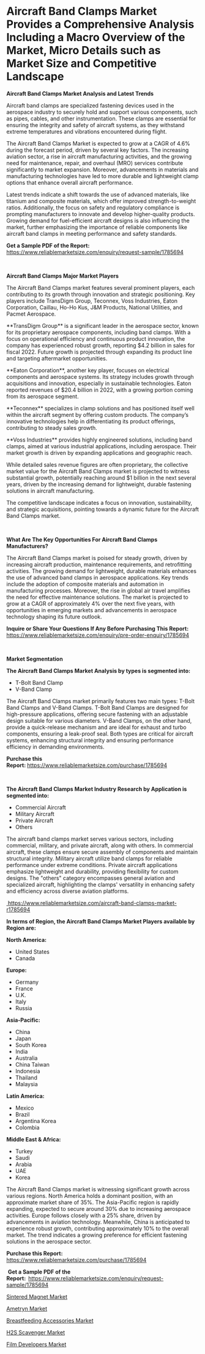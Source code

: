 <p><h1>Aircraft Band Clamps Market Provides a Comprehensive Analysis Including a Macro Overview of the Market, Micro Details such as Market Size and Competitive Landscape</h1></p><p><strong>Aircraft Band Clamps Market Analysis and Latest Trends</strong></p>
<p><p>Aircraft band clamps are specialized fastening devices used in the aerospace industry to securely hold and support various components, such as pipes, cables, and other instrumentation. These clamps are essential for ensuring the integrity and safety of aircraft systems, as they withstand extreme temperatures and vibrations encountered during flight.</p><p>The Aircraft Band Clamps Market is expected to grow at a CAGR of 4.6% during the forecast period, driven by several key factors. The increasing aviation sector, a rise in aircraft manufacturing activities, and the growing need for maintenance, repair, and overhaul (MRO) services contribute significantly to market expansion. Moreover, advancements in materials and manufacturing technologies have led to more durable and lightweight clamp options that enhance overall aircraft performance.</p><p>Latest trends indicate a shift towards the use of advanced materials, like titanium and composite materials, which offer improved strength-to-weight ratios. Additionally, the focus on safety and regulatory compliance is prompting manufacturers to innovate and develop higher-quality products. Growing demand for fuel-efficient aircraft designs is also influencing the market, further emphasizing the importance of reliable components like aircraft band clamps in meeting performance and safety standards.</p></p>
<p><strong>Get a Sample PDF of the Report:&nbsp;</strong> <a href="https://www.reliablemarketsize.com/enquiry/request-sample/1785694?utm_campaign=1171&utm_medium=2&utm_source=Github&utm_content=ia&utm_term=09102024&utm_id=aircraft-band-clamps">https://www.reliablemarketsize.com/enquiry/request-sample/1785694</a></p>
<p>&nbsp;</p>
<p><strong>Aircraft Band Clamps Major Market Players</strong></p>
<p><p>The Aircraft Band Clamps market features several prominent players, each contributing to its growth through innovation and strategic positioning. Key players include TransDigm Group, Teconnex, Voss Industries, Eaton Corporation, Caillau, Ho-Ho Kus, J&M Products, National Utilities, and Pacmet Aerospace.</p><p>**TransDigm Group** is a significant leader in the aerospace sector, known for its proprietary aerospace components, including band clamps. With a focus on operational efficiency and continuous product innovation, the company has experienced robust growth, reporting $4.2 billion in sales for fiscal 2022. Future growth is projected through expanding its product line and targeting aftermarket opportunities.</p><p>**Eaton Corporation**, another key player, focuses on electrical components and aerospace systems. Its strategy includes growth through acquisitions and innovation, especially in sustainable technologies. Eaton reported revenues of $20.4 billion in 2022, with a growing portion coming from its aerospace segment.</p><p>**Teconnex** specializes in clamp solutions and has positioned itself well within the aircraft segment by offering custom products. The company’s innovative technologies help in differentiating its product offerings, contributing to steady sales growth.</p><p>**Voss Industries** provides highly engineered solutions, including band clamps, aimed at various industrial applications, including aerospace. Their market growth is driven by expanding applications and geographic reach.</p><p>While detailed sales revenue figures are often proprietary, the collective market value for the Aircraft Band Clamps market is projected to witness substantial growth, potentially reaching around $1 billion in the next several years, driven by the increasing demand for lightweight, durable fastening solutions in aircraft manufacturing. </p><p>The competitive landscape indicates a focus on innovation, sustainability, and strategic acquisitions, pointing towards a dynamic future for the Aircraft Band Clamps market.</p></p>
<p>&nbsp;</p>
<p><strong>What Are The Key Opportunities For Aircraft Band Clamps Manufacturers?</strong></p>
<p><p>The Aircraft Band Clamps market is poised for steady growth, driven by increasing aircraft production, maintenance requirements, and retrofitting activities. The growing demand for lightweight, durable materials enhances the use of advanced band clamps in aerospace applications. Key trends include the adoption of composite materials and automation in manufacturing processes. Moreover, the rise in global air travel amplifies the need for effective maintenance solutions. The market is projected to grow at a CAGR of approximately 4% over the next five years, with opportunities in emerging markets and advancements in aerospace technology shaping its future outlook.</p></p>
<p><strong>Inquire or Share Your Questions If Any Before Purchasing This Report:</strong> <a href="https://www.reliablemarketsize.com/enquiry/pre-order-enquiry/1785694?utm_campaign=1171&utm_medium=2&utm_source=Github&utm_content=ia&utm_term=09102024&utm_id=aircraft-band-clamps">https://www.reliablemarketsize.com/enquiry/pre-order-enquiry/1785694</a></p>
<p>&nbsp;</p>
<p><strong>Market Segmentation</strong></p>
<p><strong>The Aircraft Band Clamps Market Analysis by types is segmented into:</strong></p>
<p><ul><li>T-Bolt Band Clamp</li><li>V-Band Clamp</li></ul></p>
<p><p>The Aircraft Band Clamps market primarily features two main types: T-Bolt Band Clamps and V-Band Clamps. T-Bolt Band Clamps are designed for high-pressure applications, offering secure fastening with an adjustable design suitable for various diameters. V-Band Clamps, on the other hand, provide a quick-release mechanism and are ideal for exhaust and turbo components, ensuring a leak-proof seal. Both types are critical for aircraft systems, enhancing structural integrity and ensuring performance efficiency in demanding environments.</p></p>
<p><strong>Purchase this Report:&nbsp;</strong><a href="https://www.reliablemarketsize.com/purchase/1785694?utm_campaign=1171&utm_medium=2&utm_source=Github&utm_content=ia&utm_term=09102024&utm_id=aircraft-band-clamps">https://www.reliablemarketsize.com/purchase/1785694</a></p>
<p>&nbsp;</p>
<p><strong>The Aircraft Band Clamps Market Industry Research by Application is segmented into:</strong></p>
<p><ul><li>Commercial Aircraft</li><li>Military Aircraft</li><li>Private Aircraft</li><li>Others</li></ul></p>
<p><p>The aircraft band clamps market serves various sectors, including commercial, military, and private aircraft, along with others. In commercial aircraft, these clamps ensure secure assembly of components and maintain structural integrity. Military aircraft utilize band clamps for reliable performance under extreme conditions. Private aircraft applications emphasize lightweight and durability, providing flexibility for custom designs. The "others" category encompasses general aviation and specialized aircraft, highlighting the clamps' versatility in enhancing safety and efficiency across diverse aviation platforms.</p></p>
<p><a href="https://www.reliablemarketsize.com/aircraft-band-clamps-market-r1785694?utm_campaign=1171&utm_medium=2&utm_source=Github&utm_content=ia&utm_term=09102024&utm_id=aircraft-band-clamps">&nbsp;https://www.reliablemarketsize.com/aircraft-band-clamps-market-r1785694</a></p>
<p><strong>In terms of Region, the Aircraft Band Clamps Market Players available by Region are:</strong></p>
<p>
    <p> <strong> North America: </strong>
        <ul>
            <li>United States</li>
            <li>Canada</li>
        </ul>
        </p> 
    <p> <strong> Europe: </strong>
        <ul>
            <li>Germany</li>
            <li>France</li>
            <li>U.K.</li>
            <li>Italy</li>
            <li>Russia</li>
        </ul>
        </p> 
    <p> <strong> Asia-Pacific: </strong>
        <ul>
            <li>China</li>
            <li>Japan</li>
            <li>South Korea</li>
            <li>India</li>
            <li>Australia</li>
            <li>China Taiwan</li>
            <li>Indonesia</li>
            <li>Thailand</li>
            <li>Malaysia</li>
        </ul>
        </p> 
    <p> <strong> Latin America: </strong>
        <ul>
            <li>Mexico</li>
            <li>Brazil</li>
            <li>Argentina Korea</li>
            <li>Colombia</li>
        </ul>
        </p> 
    <p> <strong> Middle East & Africa: </strong>
        <ul>
            <li>Turkey</li>
            <li>Saudi</li>
            <li>Arabia</li>
            <li>UAE</li>
            <li>Korea</li>
        </ul>
    </p>
    </p>
<p><p>The Aircraft Band Clamps market is witnessing significant growth across various regions. North America holds a dominant position, with an approximate market share of 35%. The Asia-Pacific region is rapidly expanding, expected to secure around 30% due to increasing aerospace activities. Europe follows closely with a 25% share, driven by advancements in aviation technology. Meanwhile, China is anticipated to experience robust growth, contributing approximately 10% to the overall market. The trend indicates a growing preference for efficient fastening solutions in the aerospace sector.</p></p>
<p><strong>Purchase this Report: </strong><a href="https://www.reliablemarketsize.com/purchase/1785694?utm_campaign=1171&utm_medium=2&utm_source=Github&utm_content=ia&utm_term=09102024&utm_id=aircraft-band-clamps">https://www.reliablemarketsize.com/purchase/1785694</a></p>
<p>&nbsp;<strong>Get a Sample PDF of the Report:&nbsp;&nbsp;</strong><a href="https://www.reliablemarketsize.com/enquiry/request-sample/1785694?utm_campaign=1171&utm_medium=2&utm_source=Github&utm_content=ia&utm_term=09102024&utm_id=aircraft-band-clamps">https://www.reliablemarketsize.com/enquiry/request-sample/1785694</a></p>
<p><strong></strong></p>
<p><p><a href="https://www.linkedin.com/pulse/global-sintered-magnet-market-focus-product-type-rare-earth-magnetssintered-orvtf?utm_campaign=1171&utm_medium=2&utm_source=Github&utm_content=ia&utm_term=09102024&utm_id=aircraft-band-clamps">Sintered Magnet Market</a></p><p><a href="https://www.linkedin.com/pulse/global-ametryn-market-product-types-applications-regional-5pqce?utm_campaign=1171&utm_medium=2&utm_source=Github&utm_content=ia&utm_term=09102024&utm_id=aircraft-band-clamps">Ametryn Market</a></p><p><a href="https://www.linkedin.com/pulse/charting-future-comprehensive-analysis-global-breastfeeding-la9me?utm_campaign=1171&utm_medium=2&utm_source=Github&utm_content=ia&utm_term=09102024&utm_id=aircraft-band-clamps">Breastfeeding Accessories Market</a></p><p><a href="https://www.linkedin.com/pulse/pioneering-growth-analyzing-global-h2s-scavenger-market-dynamics-h9nhf?utm_campaign=1171&utm_medium=2&utm_source=Github&utm_content=ia&utm_term=09102024&utm_id=aircraft-band-clamps">H2S Scavenger Market</a></p><p><a href="https://www.linkedin.com/pulse/film-developers-market-indicators-size-regional-breakdown-player-ckzhf?utm_campaign=1171&utm_medium=2&utm_source=Github&utm_content=ia&utm_term=09102024&utm_id=aircraft-band-clamps">Film Developers Market</a></p></p>